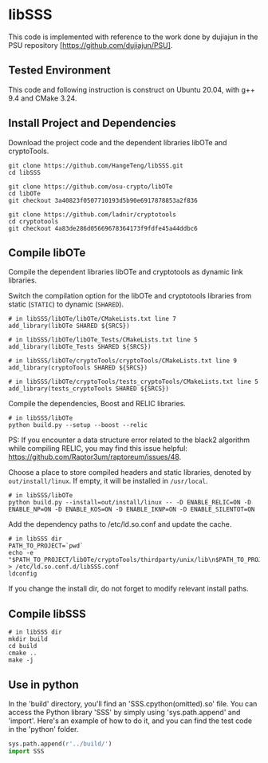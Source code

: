 # libSSS

This code is implemented with reference to the work done by dujiajun in the PSU repository [https://github.com/dujiajun/PSU].

## Tested Environment

This code and following instruction is construct on Ubuntu 20.04, with g++ 9.4 and CMake 3.24.

## Install Project and Dependencies
Download the project code and the dependent libraries libOTe and cryptoTools.

```shell
git clone https://github.com/HangeTeng/libSSS.git
cd libSSS

git clone https://github.com/osu-crypto/libOTe
cd libOTe
git checkout 3a40823f0507710193d5b90e6917878853a2f836

git clone https://github.com/ladnir/cryptotools
cd cryptotools
git checkout 4a83de286d05669678364173f9fdfe45a44ddbc6
```



## Compile libOTe

Compile the dependent libraries libOTe and cryptotools as dynamic link libraries.

Switch the compilation option for the libOTe and cryptotools libraries from static (```STATIC```) to dynamic (```SHARED```).

```
# in libSSS/libOTe/libOTe/CMakeLists.txt line 7
add_library(libOTe SHARED ${SRCS})

# in libSSS/libOTe/libOTe_Tests/CMakeLists.txt line 5
add_library(libOTe_Tests SHARED ${SRCS})

# in libSSS/libOTe/cryptoTools/cryptoTools/CMakeLists.txt line 9
add_library(cryptoTools SHARED ${SRCS})

# in libSSS/libOTe/cryptoTools/tests_cryptoTools/CMakeLists.txt line 5
add_library(tests_cryptoTools SHARED ${SRCS})
```

Compile the dependencies, Boost and RELIC libraries.

```shell
# in libSSS/libOTe
python build.py --setup --boost --relic
```
PS: If you encounter a data structure error related to the black2 algorithm while compiling RELIC, 
you may find this issue helpful:
https://github.com/Raptor3um/raptoreum/issues/48.

Choose a place to store compiled headers and static libraries, denoted by `out/install/linux`. If empty, it will be installed in `/usr/local`.

```shell
# in libSSS/libOTe
python build.py --install=out/install/linux -- -D ENABLE_RELIC=ON -D ENABLE_NP=ON -D ENABLE_KOS=ON -D ENABLE_IKNP=ON -D ENABLE_SILENTOT=ON
```


Add the dependency paths to /etc/ld.so.conf and update the cache.

```shell
# in libSSS dir
PATH_TO_PROJECT=`pwd`
echo -e "$PATH_TO_PROJECT/libOTe/cryptoTools/thirdparty/unix/lib\n$PATH_TO_PROJECT/libOTe/out/install/linux/lib" > /etc/ld.so.conf.d/libSSS.conf
ldconfig
```
If you change the install dir, do not forget to modify relevant install paths.

## Compile libSSS

```shell
# in libSSS dir
mkdir build
cd build
cmake ..
make -j
```

## Use in python
In the 'build' directory, you'll find an 'SSS.cpython(omitted).so' file. You can access the Python library 'SSS' by simply using 'sys.path.append' and 'import'. Here's an example of how to do it, and you can find the test code in the 'python' folder.

```python
sys.path.append(r'../build/')
import SSS
```